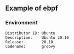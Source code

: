 ## Example of ebpf


### Environment

```
Distributor ID: Ubuntu
Description:    Ubuntu 20.10
Release:        20.10
Codename:       groovy
```
